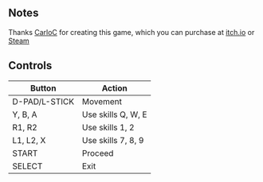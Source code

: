 ## Notes

Thanks [CarloC](https://carloc.itch.io/the-final-boss) for creating this game, which you can purchase at [itch.io](https://carloc.itch.io/the-final-boss) or [Steam](https://store.steampowered.com/app/1049670/The\_Final\_Boss)


## Controls

| Button        | Action             |
| ------------- | ------------------ |
| D-PAD/L-STICK | Movement           |
| Y, B, A       | Use skills Q, W, E |
| R1, R2        | Use skills 1, 2    |
| L1, L2, X     | Use skills 7, 8, 9 |
| START         | Proceed            |
| SELECT        | Exit               |

